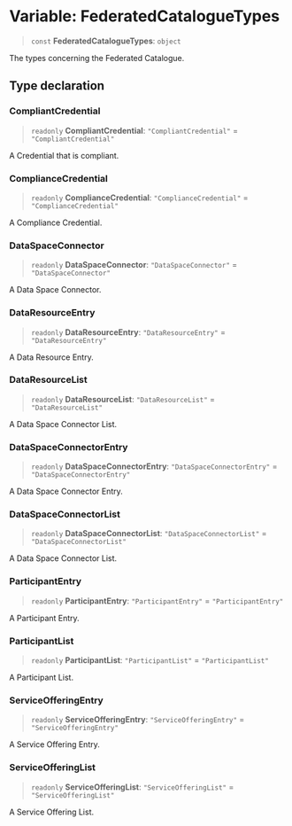 # Variable: FederatedCatalogueTypes

> `const` **FederatedCatalogueTypes**: `object`

The types concerning the Federated Catalogue.

## Type declaration

### CompliantCredential

> `readonly` **CompliantCredential**: `"CompliantCredential"` = `"CompliantCredential"`

A Credential that is compliant.

### ComplianceCredential

> `readonly` **ComplianceCredential**: `"ComplianceCredential"` = `"ComplianceCredential"`

A Compliance Credential.

### DataSpaceConnector

> `readonly` **DataSpaceConnector**: `"DataSpaceConnector"` = `"DataSpaceConnector"`

A Data Space Connector.

### DataResourceEntry

> `readonly` **DataResourceEntry**: `"DataResourceEntry"` = `"DataResourceEntry"`

A Data Resource Entry.

### DataResourceList

> `readonly` **DataResourceList**: `"DataResourceList"` = `"DataResourceList"`

A Data Space Connector List.

### DataSpaceConnectorEntry

> `readonly` **DataSpaceConnectorEntry**: `"DataSpaceConnectorEntry"` = `"DataSpaceConnectorEntry"`

A Data Space Connector Entry.

### DataSpaceConnectorList

> `readonly` **DataSpaceConnectorList**: `"DataSpaceConnectorList"` = `"DataSpaceConnectorList"`

A Data Space Connector List.

### ParticipantEntry

> `readonly` **ParticipantEntry**: `"ParticipantEntry"` = `"ParticipantEntry"`

A Participant Entry.

### ParticipantList

> `readonly` **ParticipantList**: `"ParticipantList"` = `"ParticipantList"`

A Participant List.

### ServiceOfferingEntry

> `readonly` **ServiceOfferingEntry**: `"ServiceOfferingEntry"` = `"ServiceOfferingEntry"`

A Service Offering Entry.

### ServiceOfferingList

> `readonly` **ServiceOfferingList**: `"ServiceOfferingList"` = `"ServiceOfferingList"`

A Service Offering List.
